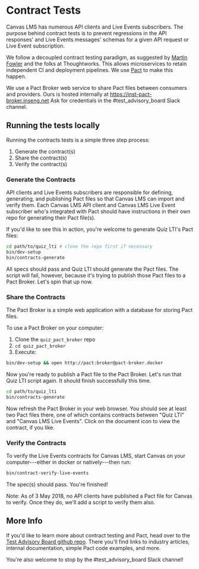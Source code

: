 # Contract Tests

Canvas LMS has numerous API clients and Live Events subscribers. The purpose
behind contract tests is to prevent regressions in the API responses' and Live
Events messages' schemas for a given API request or Live Event subscription.

We follow a decoupled contract testing paradigm, as suggested by [Martin Fowler]
and the folks at Thoughtworks. This allows microservices to retain independent
CI and deployment pipelines. We use [Pact] to make this happen.

We use a Pact Broker web service to share Pact files between consumers and
providers. Ours is hosted internally at https://inst-pact-broker.inseng.net
Ask for credentials in the #test_advisory_board Slack channel.

## Running the tests locally

Running the contracts tests is a simple three step process:

1. Generate the contract(s)
2. Share the contract(s)
3. Verify the contract(s)

### Generate the Contracts

API clients and Live Events subscribers are responsible for defining,
generating, and publishing Pact files so that Canvas LMS can import and verify
them. Each Canvas LMS API client and Canvas LMS Live Event subscriber who's
integrated with Pact should have instructions in their own repo for generating
their Pact file(s).

If you'd like to see this in action, you're welcome to generate Quiz LTI's Pact
files:

```sh
cd path/to/quiz_lti # clone the repo first if necessary
bin/dev-setup
bin/contracts-generate
```

All specs should pass and Quiz LTI should generate the Pact files. The script
will fail, however, because it's trying to publish those Pact files to a Pact
Broker. Let's spin that up now.

### Share the Contracts

The Pact Broker is a simple web application with a database for storing Pact
files.

To use a Pact Broker on your computer:

1. Clone the `quiz_pact_broker` repo
2. `cd quiz_pact_broker`
3. Execute:

```sh
bin/dev-setup && open http://pact:broker@pact-broker.docker
```

Now you're ready to publish a Pact file to the Pact Broker. Let's run that Quiz
LTI script again. It should finish successfully this time.

```sh
cd path/to/quiz_lti
bin/contracts-generate
```

Now refresh the Pact Broker in your web browser. You should see at least two
Pact files there, one of which contains contracts between "Quiz LTI" and "Canvas
LMS Live Events". Click on the document icon to view the contract, if you like.

### Verify the Contracts

To verify the Live Events contracts for Canvas LMS, start Canvas on your
computer---either in docker or natively---then run:

```sh
bin/contract-verify-live-events
```

The spec(s) should pass. You're finished!

Note: As of 3 May 2018, no API clients have published a Pact file for Canvas to
verify. Once they do, we'll add a script to verify them also.

## More Info

If you'd like to learn more about contract testing and Pact, head over to the
[Test Advisory Board github repo]. There you'll find links to industry articles,
internal documentation, simple Pact code examples, and more.

You're also welcome to stop by the #test_advisory_board Slack channel!

[Martin Fowler]: https://martinfowler.com/articles/microservice-testing/#testing-contract-introduction
[Pact]: https://docs.pact.io/
[Test Advisory Board github repo]: https://github.com/instructure/test_advisory_board

